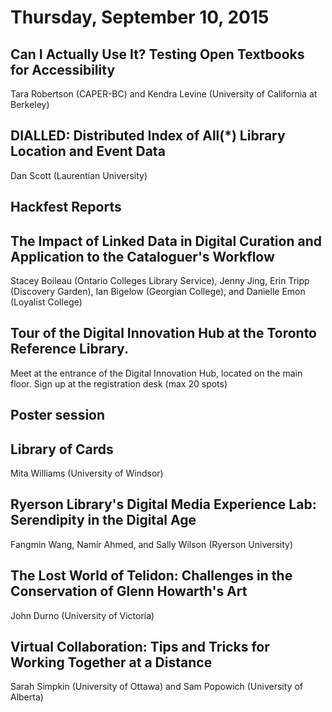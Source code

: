 # Thursday, September 10, 2015

## Can I Actually Use It? Testing Open Textbooks for Accessibility

Tara Robertson (CAPER-BC) and Kendra Levine (University of California at Berkeley)




## DIALLED: Distributed Index of All(\*) Library Location and Event Data

Dan Scott (Laurentian University)




## Hackfest Reports




## The Impact of Linked Data in Digital Curation and Application to the Cataloguer's Workflow

Stacey Boileau (Ontario Colleges Library Service), Jenny Jing, Erin Tripp (Discovery Garden), Ian Bigelow (Georgian College), and Danielle Emon (Loyalist College)



## Tour of the Digital Innovation Hub at the Toronto Reference Library. 

Meet at the entrance of the Digital Innovation Hub, located on the main floor. Sign up at the registration desk (max 20 spots)



## Poster session



## Library of Cards

Mita Williams (University of Windsor)




## Ryerson Library's Digital Media Experience Lab: Serendipity in the Digital Age

Fangmin Wang, Namir Ahmed, and Sally Wilson (Ryerson University)




## The Lost World of Telidon: Challenges in the Conservation of Glenn Howarth's Art

John Durno (University of Victoria)



## Virtual Collaboration: Tips and Tricks for Working Together at a Distance

Sarah Simpkin (University of Ottawa) and Sam Popowich (University of Alberta)

